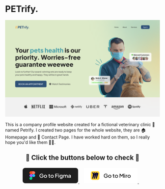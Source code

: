 # PETrify.

![banner-image](/assets/banner-petrify.png)

This is a company profile website created for a fictional veterinary clinic 🐾 named Petrify. I created two pages for the whole website, they are 🏠 Homepage and 📕 Contact Page. I have worked hard on them, so I really hope you'd like them ✌🏼.

## <p align="center">:rocket: Click the buttons below to check :rocket: </p>

<p align="center">
<a href="https://www.figma.com/file/5P3mRh2Fl4s3MASrFe0wkf/Week-2-Assignment?t=S0wvlWoYGEMrq0VY-1">
  <img height="50" title="Figma" alt="Go to Figma" src="https://raw.githubusercontent.com/revou-fsse-1/w2-my-website-design-aldwiputra/main/assets/go-to-figma-button.png">
</a> &#xa0; &#xa0;
<a href="https://miro.com/app/board/uXjVODIYpqA=/?share_link_id=211992183948">
  <img height="50" title="Miro" alt="Go to Miro" src="https://raw.githubusercontent.com/revou-fsse-1/w2-my-website-design-aldwiputra/main/assets/go-to-miro-button.png">
</a> &#xa0; &#xa0;
</p>
